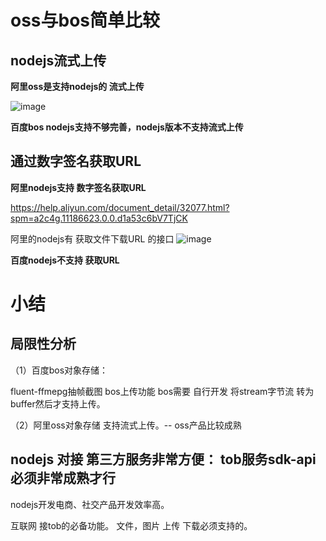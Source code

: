 # oss与bos简单比较

## nodejs流式上传

**阿里oss是支持nodejs的 流式上传**

![image](https://user-images.githubusercontent.com/17688273/151172532-173c344b-9b31-425a-ba35-736bab8c0a89.png)


**百度bos nodejs支持不够完善，nodejs版本不支持流式上传**

## 通过数字签名获取URL

**阿里nodejs支持 数字签名获取URL**

https://help.aliyun.com/document_detail/32077.html?spm=a2c4g.11186623.0.0.d1a53c6bV7TjCK

阿里的nodejs有  获取文件下载URL 的接口
![image](https://user-images.githubusercontent.com/17688273/151175756-fac52d23-6376-4742-b995-ab1f729a4dfe.png)

**百度nodejs不支持 获取URL**


# 小结

## 局限性分析

（1）百度bos对象存储：

fluent-ffmepg抽帧截图 bos上传功能 bos需要 自行开发 将stream字节流 转为 buffer然后才支持上传。

（2）阿里oss对象存储 支持流式上传。-- oss产品比较成熟


## nodejs 对接 第三方服务非常方便： tob服务sdk-api必须非常成熟才行

nodejs开发电商、社交产品开发效率高。

互联网 接tob的必备功能。 文件，图片 上传 下载必须支持的。

